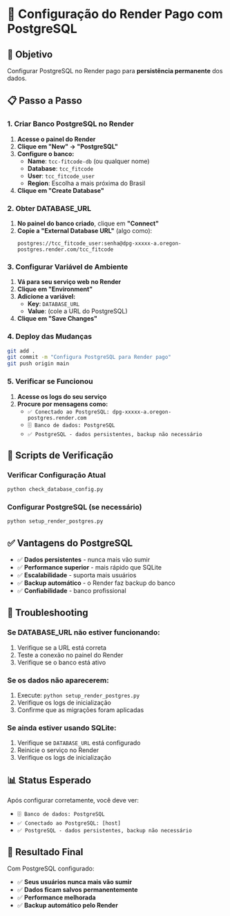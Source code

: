 # 🚀 Configuração do Render Pago com PostgreSQL

## 🎯 **Objetivo**
Configurar PostgreSQL no Render pago para **persistência permanente** dos dados.

## 📋 **Passo a Passo**

### **1. Criar Banco PostgreSQL no Render**

1. **Acesse o painel do Render**
2. **Clique em "New" → "PostgreSQL"**
3. **Configure o banco:**
   - **Name**: `tcc-fitcode-db` (ou qualquer nome)
   - **Database**: `tcc_fitcode`
   - **User**: `tcc_fitcode_user`
   - **Region**: Escolha a mais próxima do Brasil
4. **Clique em "Create Database"**

### **2. Obter DATABASE_URL**

1. **No painel do banco criado**, clique em **"Connect"**
2. **Copie a "External Database URL"** (algo como):
   ```
   postgres://tcc_fitcode_user:senha@dpg-xxxxx-a.oregon-postgres.render.com/tcc_fitcode
   ```

### **3. Configurar Variável de Ambiente**

1. **Vá para seu serviço web no Render**
2. **Clique em "Environment"**
3. **Adicione a variável:**
   - **Key**: `DATABASE_URL`
   - **Value**: (cole a URL do PostgreSQL)
4. **Clique em "Save Changes"**

### **4. Deploy das Mudanças**

```bash
git add .
git commit -m "Configura PostgreSQL para Render pago"
git push origin main
```

### **5. Verificar se Funcionou**

1. **Acesse os logs do seu serviço**
2. **Procure por mensagens como:**
   - `✅ Conectado ao PostgreSQL: dpg-xxxxx-a.oregon-postgres.render.com`
   - `🗄️ Banco de dados: PostgreSQL`
   - `✅ PostgreSQL - dados persistentes, backup não necessário`

## 🔧 **Scripts de Verificação**

### **Verificar Configuração Atual**
```bash
python check_database_config.py
```

### **Configurar PostgreSQL (se necessário)**
```bash
python setup_render_postgres.py
```

## ✅ **Vantagens do PostgreSQL**

- ✅ **Dados persistentes** - nunca mais vão sumir
- ✅ **Performance superior** - mais rápido que SQLite
- ✅ **Escalabilidade** - suporta mais usuários
- ✅ **Backup automático** - o Render faz backup do banco
- ✅ **Confiabilidade** - banco profissional

## 🚨 **Troubleshooting**

### **Se DATABASE_URL não estiver funcionando:**
1. Verifique se a URL está correta
2. Teste a conexão no painel do Render
3. Verifique se o banco está ativo

### **Se os dados não aparecerem:**
1. Execute: `python setup_render_postgres.py`
2. Verifique os logs de inicialização
3. Confirme que as migrações foram aplicadas

### **Se ainda estiver usando SQLite:**
1. Verifique se `DATABASE_URL` está configurado
2. Reinicie o serviço no Render
3. Verifique os logs de inicialização

## 📊 **Status Esperado**

Após configurar corretamente, você deve ver:
- `🗄️ Banco de dados: PostgreSQL`
- `✅ Conectado ao PostgreSQL: [host]`
- `✅ PostgreSQL - dados persistentes, backup não necessário`

## 🎉 **Resultado Final**

Com PostgreSQL configurado:
- ✅ **Seus usuários nunca mais vão sumir**
- ✅ **Dados ficam salvos permanentemente**
- ✅ **Performance melhorada**
- ✅ **Backup automático pelo Render**
